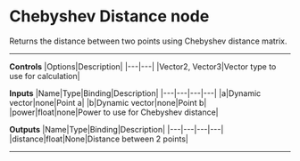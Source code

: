 # Chebyshev Distance node
Returns the distance between two points using Chebyshev distance matrix.
<hr>

**Controls**
|Options|Description|
|---|---|
|Vector2, Vector3|Vector type to use for calculation|

**Inputs**
|Name|Type|Binding|Description|
|---|---|---|---|
|a|Dynamic vector|none|Point a|
|b|Dynamic vector|none|Point b|
|power|float|none|Power to use for Chebyshev distance|

**Outputs**
|Name|Type|Binding|Description|
|---|---|---|---|
|distance|float|None|Distance between 2 points|
___